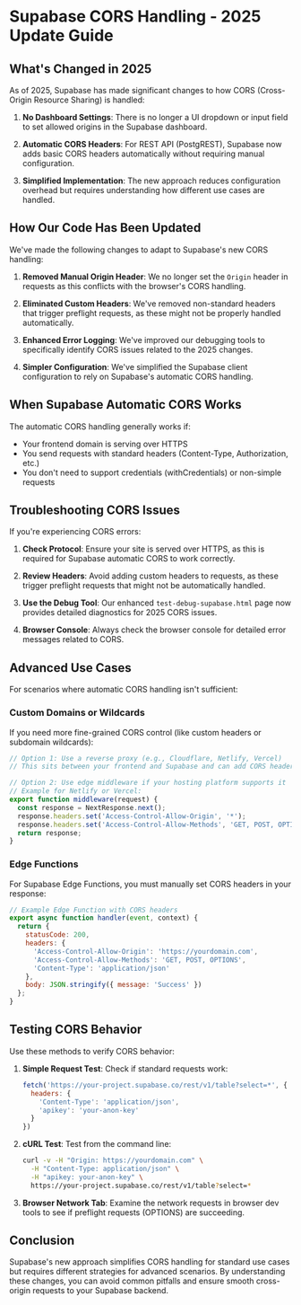 # Supabase CORS Handling - 2025 Update Guide

## What's Changed in 2025

As of 2025, Supabase has made significant changes to how CORS (Cross-Origin Resource Sharing) is handled:

1. **No Dashboard Settings**: There is no longer a UI dropdown or input field to set allowed origins in the Supabase dashboard.

2. **Automatic CORS Headers**: For REST API (PostgREST), Supabase now adds basic CORS headers automatically without requiring manual configuration.

3. **Simplified Implementation**: The new approach reduces configuration overhead but requires understanding how different use cases are handled.

## How Our Code Has Been Updated

We've made the following changes to adapt to Supabase's new CORS handling:

1. **Removed Manual Origin Header**: We no longer set the `Origin` header in requests as this conflicts with the browser's CORS handling.

2. **Eliminated Custom Headers**: We've removed non-standard headers that trigger preflight requests, as these might not be properly handled automatically.

3. **Enhanced Error Logging**: We've improved our debugging tools to specifically identify CORS issues related to the 2025 changes.

4. **Simpler Configuration**: We've simplified the Supabase client configuration to rely on Supabase's automatic CORS handling.

## When Supabase Automatic CORS Works

The automatic CORS handling generally works if:

- Your frontend domain is serving over HTTPS
- You send requests with standard headers (Content-Type, Authorization, etc.)
- You don't need to support credentials (withCredentials) or non-simple requests

## Troubleshooting CORS Issues

If you're experiencing CORS errors:

1. **Check Protocol**: Ensure your site is served over HTTPS, as this is required for Supabase automatic CORS to work correctly.

2. **Review Headers**: Avoid adding custom headers to requests, as these trigger preflight requests that might not be automatically handled.

3. **Use the Debug Tool**: Our enhanced `test-debug-supabase.html` page now provides detailed diagnostics for 2025 CORS issues.

4. **Browser Console**: Always check the browser console for detailed error messages related to CORS.

## Advanced Use Cases

For scenarios where automatic CORS handling isn't sufficient:

### Custom Domains or Wildcards

If you need more fine-grained CORS control (like custom headers or subdomain wildcards):

```javascript
// Option 1: Use a reverse proxy (e.g., Cloudflare, Netlify, Vercel)
// This sits between your frontend and Supabase and can add CORS headers

// Option 2: Use edge middleware if your hosting platform supports it
// Example for Netlify or Vercel:
export function middleware(request) {
  const response = NextResponse.next();
  response.headers.set('Access-Control-Allow-Origin', '*');
  response.headers.set('Access-Control-Allow-Methods', 'GET, POST, OPTIONS');
  return response;
}
```

### Edge Functions

For Supabase Edge Functions, you must manually set CORS headers in your response:

```javascript
// Example Edge Function with CORS headers
export async function handler(event, context) {
  return {
    statusCode: 200,
    headers: {
      'Access-Control-Allow-Origin': 'https://yourdomain.com',
      'Access-Control-Allow-Methods': 'GET, POST, OPTIONS',
      'Content-Type': 'application/json'
    },
    body: JSON.stringify({ message: 'Success' })
  };
}
```

## Testing CORS Behavior

Use these methods to verify CORS behavior:

1. **Simple Request Test**: Check if standard requests work:
   ```javascript
   fetch('https://your-project.supabase.co/rest/v1/table?select=*', {
     headers: {
       'Content-Type': 'application/json',
       'apikey': 'your-anon-key'
     }
   })
   ```

2. **cURL Test**: Test from the command line:
   ```bash
   curl -v -H "Origin: https://yourdomain.com" \
     -H "Content-Type: application/json" \
     -H "apikey: your-anon-key" \
     https://your-project.supabase.co/rest/v1/table?select=*
   ```

3. **Browser Network Tab**: Examine the network requests in browser dev tools to see if preflight requests (OPTIONS) are succeeding.

## Conclusion

Supabase's new approach simplifies CORS handling for standard use cases but requires different strategies for advanced scenarios. By understanding these changes, you can avoid common pitfalls and ensure smooth cross-origin requests to your Supabase backend.